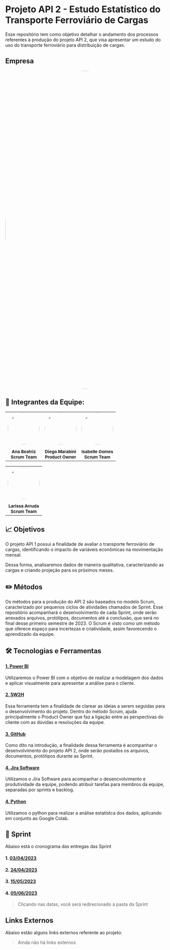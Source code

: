 # Projeto API 2 - Estudo Estatístico do Transporte Ferroviário de Cargas 

Esse repositório tem como objetivo detalhar o andamento dos processos referentes à produção do projeto API 2, que visa apresentar um estudo do uso do transporte ferroviário para distribuição de cargas.

## Empresa

  <a href="https://github.com/APIEQUIPEAUTOMOTIVO/API2---FATEC/wiki/Sobre-a-empresa"><img style="border-radius: 50%;" src="https://i.imgur.com/TuP6Q9f.png" width="1000px;" alt=""/></a>
  

## 📌 Integrantes da Equipe:


  <table align="center">
  <tr>
    <td align="center"><a href="https://www.linkedin.com/in/ana-beatriz-carvalho-santos-046215203/"><img style="border-radius: 50%;" src="https://media.licdn.com/dms/image/D4D03AQEXi2T_0WNPjg/profile-displayphoto-shrink_800_800/0/1671705472462?e=1683158400&v=beta&t=V6ynDI57ggjm8UlTZgdY1SgpcKDcK-odwsKiBQqr9sE" width="100px;" alt=""/><br /><sub><img style="border-radius: 50%;" src="https://cdn-icons-png.flaticon.com/512/174/174857.png" width="15px;" alt=""/></sub><br/><sub><b>Ana Beatriz</b></sub></a><br/><sub><b>Scrum Team</b></sub></td>
     <td align="center"><a href="https://www.linkedin.com/in/diego-marabini-8a3188187/"><img style="border-radius: 50%;" src="https://media.licdn.com/dms/image/D4D03AQFypbi96ulMXw/profile-displayphoto-shrink_200_200/0/1672007536462?e=1683158400&v=beta&t=YOgPPe-uCBajHdQ_zImvodv2R4QDjG20ztT0Vg1xrX0" width="100px;" alt=""/><br/><sub><img style="border-radius: 50%;" src="https://cdn-icons-png.flaticon.com/512/174/174857.png" width="15px;" alt=""/></sub><br/><sub><b>Diego Marabini</b></sub></a><br/><sub><b>Product Owner</b></sub></td>
   <td align="center"><a href="https://www.linkedin.com/in/isabelle-gomes-614561240/"><img style="border-radius: 50%;" src="https://media.licdn.com/dms/image/C4D03AQGjWLkEkKLDXg/profile-displayphoto-shrink_200_200/0/1658013142289?e=1683158400&v=beta&t=IbZeRiXxdmudh6eJ7e9NpWtyssdPtPGp9cKtMDab78c" width="100px;" alt=""/><br /><sub><img style="border-radius: 50%;" src="https://cdn-icons-png.flaticon.com/512/174/174857.png" width="15px;" alt=""/></sub><br/><sub><b>Isabelle Gomes</b></sub></a><br/><sub><b>Scrum Team</b></sub></td>
  </tr>
  <table align="center">
  <tr>
    <td align="center"><a href="https://www.linkedin.com/in/larissa-arruda-a139901a0/"><img style="border-radius: 50%;" src="https://media.licdn.com/dms/image/C4D03AQH1AunREnA-Ig/profile-displayphoto-shrink_200_200/0/1663801902329?e=1683158400&v=beta&t=914nnoXcXNmRlLlQP0culm48wiRNmtg6caESk4sGCVk" width="100px;" alt=""/><br /><sub><img style="border-radius: 50%;" src="https://cdn-icons-png.flaticon.com/512/174/174857.png" width="15px;" alt=""/></sub><br/><sub><b>Larissa Arruda</b></sub></a><br/><sub><b>Scrum Team</b></sub></td>
  </tr>
</table>

## 📈 Objetivos

O projeto API 1 possui a finalidade de avaliar o transporte ferroviário de cargas, identificando o impacto de variáveis econômicas na movimentação mensal.

Dessa forma, analisaremos dados de maneira qualitativa, caracterizando as cargas e criando projeção para os próximos meses.



## ✏️ Métodos

Os métodos para a produção do API 2 são baseados no modelo Scrum, caracterizado por pequenos ciclos de atividades chamados de Sprint. Esse repositório acompanhará o desenvolvimento de cada Sprint, onde serão anexados arquivos, protótipos, documentos até a conclusão, que será no final desse primeiro semestre de 2023.
O Scrum é visto como um método que oferece espaço para incertezas e criatividade, assim favorecendo o aprendizado da equipe.


## 🛠️ Tecnologias e Ferramentas

#### [1. Power BI][pbi]
Utilizaremos o Power BI com o objetivo de realizar a modelagem dos dados e aplicar visualmente para apresentar a análise para o cliente.


[pbi]: https://powerbi.microsoft.com/pt-br/landing/free-account/?&ef_id=Cj0KCQjwj7CZBhDHARIsAPPWv3eX42WJBLwspszoVbE9nS9aFD5ABWC1NYAJqW-0XBPgOzekwVMcZxcaAhl5EALw_wcB:G:s&OCID=AIDcmmk4cy2ahx_SEM_Cj0KCQjwj7CZBhDHARIsAPPWv3eX42WJBLwspszoVbE9nS9aFD5ABWC1NYAJqW-0XBPgOzekwVMcZxcaAhl5EALw_wcB:G:s&gclid=Cj0KCQjwj7CZBhDHARIsAPPWv3eX42WJBLwspszoVbE9nS9aFD5ABWC1NYAJqW-0XBPgOzekwVMcZxcaAhl5EALw_wcB


#### [2. 5W2H][wh]
Essa ferramenta tem a finalidade de clarear as ideias a serem seguidas para o desenvolvimento do projeto. Dentro do método Scrum, ajuda principalmente o Product Owner que faz a ligação entre as perspectivas do cliente com as dúvidas e resoluções da equipe.

[wh]: https://fia.com.br/blog/5w2h/#:~:text=Exemplos%20de%205W2H.-,O%20que%20%C3%A9%20a%20ferramenta%205W2H%3F,maneira%20visual%2C%20%C3%A1gil%20e%20simples.

#### [3. GitHub][git]
Como dito na introdução, a finalidade dessa ferramenta é acompanhar o desenvolvimento do projeto API 2, onde serão postados os arquivos, documentos, protótipos durante as Sprint.

[git]: https://github.com/

#### [4. Jira Software][comex]
Utilizamos o Jira Software para acompanhar o desencvolvimento e produtividade da equipe, podendo atribuir tarefas para membros da equipe, separadas por sprints e backlog.

[comex]: https://www.googleadservices.com/pagead/aclk?sa=L&ai=DChcSEwjJ78yW_eD9AhUNUpEKHTSUCoQYABAAGgJjZQ&ohost=www.google.com&cid=CAESauD2sBg5oH-GIDfzTcdxYX4Vwuq3zIW8k6L4GMVCk2ZiA5pMpm84vDgr7F-eXoit2D7pe3F_G_n59sPYMDxX-ewnIno7AdQoiexXS5KZ3BKYMvLK-mBIh4Bqwk4qHcDRe6wYcnhuIx-nFEA&sig=AOD64_0d_abox1vJ14tw4YCBPskKPRyqkQ&q&adurl&ved=2ahUKEwi-wMeW_eD9AhWqHrkGHZzPCqkQ0Qx6BAgKEAE

#### [4. Python][adxd]
Utilizamos o python para realizar a análise estatístca dos dados, aplicando em conjunto ao Google Colab.

[adxd]: https://www.python.org/

## 📅 Sprint
Abaixo está o cronograma das entregas das Sprint

#### 1. [03/04/2023][sprint1]
#### 2. [24/04/2023][sprint2]
#### 3. [15/05/2023][sprint3]
#### 4. [05/06/2023][sprint4]

[sprint1]: https://github.com/APIEQUIPEAUTOMOTIVO/API2---FATEC/tree/main/1%C2%AA%20Sprint
[sprint2]: https://github.com/APIEQUIPEAUTOMOTIVO/API2---FATEC/tree/main/2%C2%AA%20Sprint
[sprint3]: https://github.com/APIEQUIPEAUTOMOTIVO/API2---FATEC/tree/main/3%C2%AA%20Sprint
[sprint4]: https://github.com/APIEQUIPEAUTOMOTIVO/API2---FATEC/tree/main/4%C2%AA%20Sprint


<blockquote> Clicando nas datas, você será redirecionado à pasta da Sprint </blockquote> 

## Links Externos
Abaixo estão alguns links externos referente ao projeto:

<blockquote> Ainda não há links externos </blockquote> 



